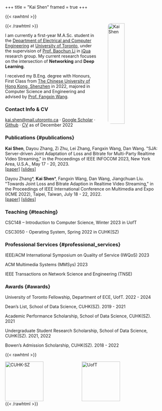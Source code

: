 +++
title = "Kai Shen"
framed = true
+++

{{< rawhtml >}}
<style>
  #random-image {
    width: 33%;
    height: 330px;
    object-fit: cover;
    float: right;
    margin-left: 35px;
    border-radius: 10px;
  }
</style>

<script>
  window.addEventListener('DOMContentLoaded', function() {
    var images = ['/assets/kai1.jpg', '/assets/kai2.jpg'];
    var randomIndex = Math.floor(Math.random() * images.length);
    var img = document.getElementById('random-image');
    img.src = images[randomIndex];
  });
</script>

<img id="random-image" alt="Kai Shen">
{{< /rawhtml >}}

I am currently a first-year M.A.Sc. student in the [Department of Electrical and Computer Engineering](https://www.ece.toronto.edu) at [University of Toronto](https://www.utoronto.ca), under the supervision of [Prof. Baochun Li](https://iqua.ece.toronto.edu/bli/index.html) in [iQua](https://iqua.ece.toronto.edu/) research group. My current research focuses on the intersection of **Networking** and **Deep Learning**.

I received my B.Eng. degree with Honours, First Class from [The Chinese University of Hong Kong, Shenzhen](https://www.cuhk.edu.cn/en) in 2022, majored in Computer Science and Engineering and advised by [Prof. Fangxin Wang](https://mypage.cuhk.edu.cn/academics/wangfangxin/).


### Contact Info & CV
kai.shen@mail.utoronto.ca &middot; [Google Scholar](https://scholar.google.ca/citations?user=tS91ML8AAAAJ&hl=en) &middot; [Github](https://github.com/kai6808) &middot; [CV](/assets/CV_KAI_22.12.10.pdf) as of December 2022

### Publications {#publications}

**Kai Shen**, Dayou Zhang, Zi Zhu, Lei Zhang, Fangxin Wang, Dan Wang. "SJA: Server-driven Joint Adaptation of Loss and Bitrate for Multi-Party Realtime Video Streaming," in the Proceedings of IEEE INFOCOM 2023, New York Area, U.S.A., May 17 - 20, 2023.   
[[paper]](/publications/infocom23/infocom23.pdf)  [[slides]](/publications/infocom23/infocom23_slides.pdf)

Dayou Zhang*, **Kai Shen***, Fangxin Wang, Dan Wang, Jiangchuan Liu. "Towards Joint Loss and Bitrate Adaption in Realtime Video Streaming," in the Proceedings of IEEE International Conference on Multimedia and Expo (ICME 2022), Taipei, Taiwan, July 18 - 22, 2022.  
[[paper]](/publications/icme22/icme22.pdf) [[slides]](/publications/icme22/icme22_slides.pdf)

### Teaching {#teaching}
CSC148 – Introduction to Computer Science, Winter 2023 in UofT

CSC3050 - Operating System, Spring 2022 in CUHK(SZ)

### Professional Services {#professional_services}

IEEE/ACM International Symposium on Quality of Service (IWQoS) 2023

ACM Multimedia Systems (MMSys) 2023

IEEE Transactions on Network Science and Engineering (TNSE)

### Awards {#awards}

University of Toronto Fellowship, Department of ECE, UofT. 2022 - 2024

Dean’s List, School of Data Science, CUHK(SZ). 2019 - 2021

Academic Performance Scholarship, School of Data Science, CUHK(SZ). 2021

Undergraduate Student Research Scholarship, School of Data Science, CUHK(SZ). 2021, 2022

Bowen’s Admission Scholarship, CUHK(SZ). 2018 - 2022

  

{{< rawhtml >}}
<style>
  .image-container {
    display: flex;
    justify-content: space-between;
  }

  .image-container img {
    width: 50%;
    height: 130px;
    border-radius: 0%;
    object-fit: contain;
  }
</style>

<div class="image-container">
  <img src="/assets/cuhksz.png" alt="CUHK-SZ" />
  <img src="/assets/uoft.png" alt="UofT" />
</div>
{{< /rawhtml >}}
